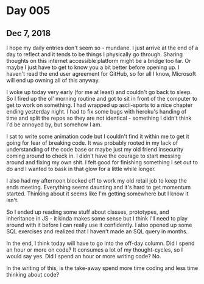 # Day 005
## Dec 7, 2018

I hope my daily entries don't seem so - mundane. I just arrive at the end of a day to reflect and it tends to be things I physically go through. Sharing thoughts on this internet accessible platform might be a bridge too far. Or maybe I just have to get to know you a bit better before opening up. I haven't read the end user agreement for GitHub, so for all I know, Microsoft will end up owning all of this anyway.

I woke up today very early (for me at least) and couldn't go back to sleep. So I fired up the ol' morning routine and got to sit in front of the computer to get to work on something. I had wrapped up ascii-sports to a nice chapter ending yesterday night. I had to fix some bugs with heroku's handing of time and split the repos so they are not identical - something I didn't think I'd be annoyed by, but somehow I am.

I sat to write some animation code but I couldn't find it within me to get it going for fear of breaking code. It was probably rooted in my lack of understanding of the code base or maybe just my old friend insecurity coming around to check in. I didn't have the courage to start messing around and fixing my own shit. I felt good for finishing something I set out to do and I wanted to bask in that glow for a little while longer.

I also had my afternoon blocked off to work my old retail job to keep the ends meeting. Everything seems daunting and it's hard to get momentum started. Thinking about it seems like I'm getting somewhere but I know it isn't.

So I ended up reading some stuff about classes, prototypes, and inheritance in JS - it kinda makes some sense but I think I'll need to play around with it before I can really use it confidently. I also opened up some SQL exercises and realized that I haven't made an SQL query in months.

In the end, I think today will have to go into the off-day column. Did I spend an hour or more on code? It consumes a lot of my thought-cycles, so I would say yes. Did I spend an hour or more writing code? No.

In the writing of this, is the take-away spend more time coding and less time thinking about code?
